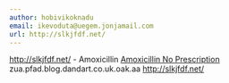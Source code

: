 ```yaml
---
author: hobivikoknadu
email: ikevoduta@uegem.jonjamail.com
url: http://slkjfdf.net/
---
```


http://slkjfdf.net/ - Amoxicillin <a href="http://slkjfdf.net/">Amoxicillin No Prescription</a> zua.pfad.blog.dandart.co.uk.oak.aa http://slkjfdf.net/